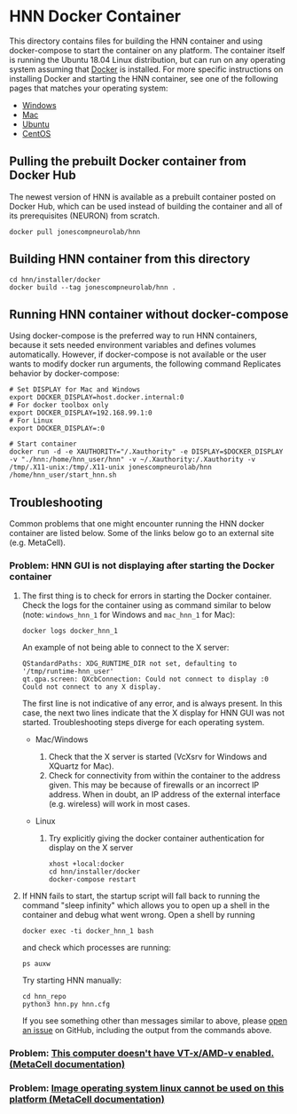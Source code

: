 # HNN Docker Container

This directory contains files for building the HNN container and using docker-compose to start the container on any platform. The container itself is running the Ubuntu 18.04 Linux distribution, but can run on any operating system assuming that [Docker](https://www.docker.com/) is installed. For more specific instructions on installing Docker and starting the HNN container, see one of the following pages that matches your operating system:
 * [Windows](../windows)
 * [Mac](../mac)
 * [Ubuntu](../ubuntu)
 * [CentOS](../centos)

## Pulling the prebuilt Docker container from Docker Hub
The newest version of HNN is available as a prebuilt container posted on Docker Hub, which can be used instead of building the container and all of its prerequisites (NEURON) from scratch.
```
docker pull jonescompneurolab/hnn
```

## Building HNN container from this directory
```
cd hnn/installer/docker
docker build --tag jonescompneurolab/hnn .
```

## Running HNN container without docker-compose
Using docker-compose is the preferred way to run HNN containers, because it sets needed environment variables and defines volumes automatically. However, if docker-compose is not available or the user wants to modify docker run arguments, the following command Replicates behavior by docker-compose:
```
# Set DISPLAY for Mac and Windows
export DOCKER_DISPLAY=host.docker.internal:0
# For docker toolbox only 
export DOCKER_DISPLAY=192.168.99.1:0
# For Linux
export DOCKER_DISPLAY=:0

# Start container
docker run -d -e XAUTHORITY="/.Xauthority" -e DISPLAY=$DOCKER_DISPLAY -v "./hnn:/home/hnn_user/hnn" -v ~/.Xauthority:/.Xauthority -v /tmp/.X11-unix:/tmp/.X11-unix jonescompneurolab/hnn /home/hnn_user/start_hnn.sh
```

## Troubleshooting

Common problems that one might encounter running the HNN docker container are listed below. Some of the links below go to an external site (e.g. MetaCell).

### Problem: HNN GUI is not displaying after starting the Docker container

1. The first thing is to check for errors in starting the Docker container. Check the logs for the container using as command similar to below (note: `windows_hnn_1` for Windows and `mac_hnn_1` for Mac):

   ```
   docker logs docker_hnn_1
   ```
   An example of not being able to connect to the X server:

   ```
   QStandardPaths: XDG_RUNTIME_DIR not set, defaulting to '/tmp/runtime-hnn_user'
   qt.qpa.screen: QXcbConnection: Could not connect to display :0
   Could not connect to any X display.
   ```

   The first line is not indicative of any error, and is always present. In this case, the next two lines indicate that the X display for HNN GUI was not started. Troubleshooting steps diverge for each operating system.

   * Mac/Windows

      1. Check that the X server is started (VcXsrv for Windows and XQuartz for Mac).
      2. Check for connectivity from within the container to the address given. This may be because of firewalls or an incorrect IP address. When in doubt, an IP address of the external interface (e.g. wireless) will work in most cases.

   * Linux

      1. Try explicitly giving the docker container authentication for display on the X server

         ```
         xhost +local:docker
         cd hnn/installer/docker
         docker-compose restart
         ```

2. If HNN fails to start, the startup script will fall back to running the command "sleep infinity" which allows you to open up a shell in the container and debug what went wrong. Open a shell by running
   ```
   docker exec -ti docker_hnn_1 bash
   ```

   and check which processes are running:
   ```
   ps auxw
   ```
   Try starting HNN manually:
   ```
   cd hnn_repo
   python3 hnn.py hnn.cfg
   ```
   If you see something other than messages similar to above, please [open an issue](https://github.com/jonescompneurolab/hnn/issues) on GitHub, including the output from the commands above.

### Problem: [This computer doesn't have VT-x/AMD-v enabled. (MetaCell documentation)](https://github.com/MetaCell/NetPyNE-UI/wiki/Docker-installation#problem-this-computer-doesnt-have-vt-xamd-v-enabled)

### Problem: [Image operating system linux cannot be used on this platform (MetaCell documentation)](https://github.com/MetaCell/NetPyNE-UI/wiki/Docker-installation#problem-image-operating-system-linux-cannot-be-used-on-this-platform)
